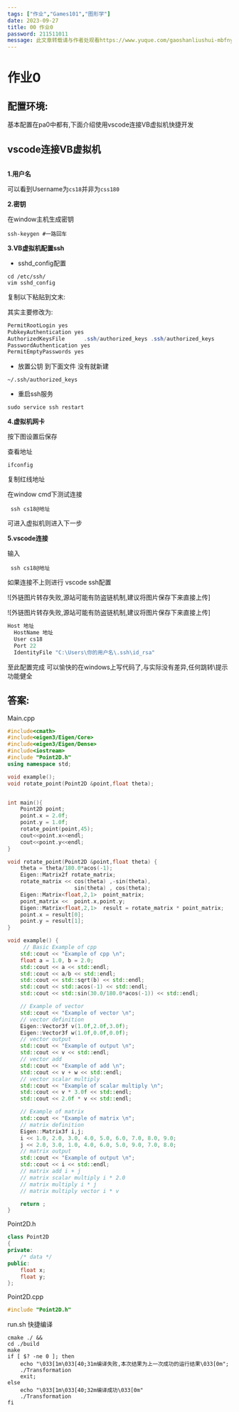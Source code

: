 ```yaml
---
tags: ["作业","Games101","图形学"]
date: 2023-09-27
title: 00 作业0 
password: 211511011
message: 此文章转载请与作者处观看https://www.yuque.com/gaoshanliushui-mbfny
---
```

# 作业0

## 配置环境:

基本配置在pa0中都有,下面介绍使用vscode连接VB虚拟机快捷开发

## vscode连接VB虚拟机

<img src="">

**1.用户名** 

可以看到Username为`cs18`并非为`css180`

**2.密钥**

在window主机生成密钥

```shell
ssh-keygen #一路回车
```

**3.VB虚拟机配置ssh**

* sshd_config配置

```
cd /etc/ssh/
vim sshd_config 
```

复制以下粘贴到文末:

其实主要修改为:

```cs
PermitRootLogin yes
PubkeyAuthentication yes
AuthorizedKeysFile      .ssh/authorized_keys .ssh/authorized_keys
PasswordAuthentication yes
PermitEmptyPasswords yes
```

* 放置公钥 到下面文件 没有就新建

```
~/.ssh/authorized_keys
```

* 重启ssh服务

```
sudo service ssh restart
```

**4.虚拟机网卡**

按下图设置后保存

查看地址

```
ifconfig
```



复制红线地址

在window cmd下测试连接

```
 ssh cs18@地址
```

可进入虚拟机则进入下一步

**5.vscode连接**


输入

```
 ssh cs18@地址
```



如果连接不上则进行 vscode ssh配置

![外链图片转存失败,源站可能有防盗链机制,建议将图片保存下来直接上传]

![外链图片转存失败,源站可能有防盗链机制,建议将图片保存下来直接上传]

```cs
Host 地址
  HostName 地址
  User cs18
  Port 22
  IdentityFile "C:\Users\你的用户名\.ssh\id_rsa"
```





至此配置完成 可以愉快的在windows上写代码了,与实际没有差异,任何跳转\提示功能健全

## 答案:

Main.cpp

```cpp
#include<cmath>
#include<eigen3/Eigen/Core>
#include<eigen3/Eigen/Dense>
#include<iostream>
#include "Point2D.h"
using namespace std;

void example();
void rotate_point(Point2D &point,float theta); 


int main(){
    Point2D point;
    point.x = 2.0f;
    point.y = 1.0f;
    rotate_point(point,45);
    cout<<point.x<<endl;
    cout<<point.y<<endl;
}

void rotate_point(Point2D &point,float theta) {
    theta = theta/180.0*acos(-1);
    Eigen::Matrix2f rotate_matrix;
    rotate_matrix << cos(theta) ,-sin(theta),
                     sin(theta) , cos(theta);
    Eigen::Matrix<float,2,1>  point_matrix;
    point_matrix <<  point.x,point.y;
    Eigen::Matrix<float,2,1>  result = rotate_matrix * point_matrix;
    point.x = result[0];
    point.y = result[1];
}

void example() {
     // Basic Example of cpp
    std::cout << "Example of cpp \n";
    float a = 1.0, b = 2.0;
    std::cout << a << std::endl;
    std::cout << a/b << std::endl;
    std::cout << std::sqrt(b) << std::endl;
    std::cout << std::acos(-1) << std::endl;
    std::cout << std::sin(30.0/180.0*acos(-1)) << std::endl;

    // Example of vector
    std::cout << "Example of vector \n";
    // vector definition
    Eigen::Vector3f v(1.0f,2.0f,3.0f);
    Eigen::Vector3f w(1.0f,0.0f,0.0f);
    // vector output
    std::cout << "Example of output \n";
    std::cout << v << std::endl;
    // vector add
    std::cout << "Example of add \n";
    std::cout << v + w << std::endl;
    // vector scalar multiply
    std::cout << "Example of scalar multiply \n";
    std::cout << v * 3.0f << std::endl;
    std::cout << 2.0f * v << std::endl;

    // Example of matrix
    std::cout << "Example of matrix \n";
    // matrix definition
    Eigen::Matrix3f i,j;
    i << 1.0, 2.0, 3.0, 4.0, 5.0, 6.0, 7.0, 8.0, 9.0;
    j << 2.0, 3.0, 1.0, 4.0, 6.0, 5.0, 9.0, 7.0, 8.0;
    // matrix output
    std::cout << "Example of output \n";
    std::cout << i << std::endl;
    // matrix add i + j
    // matrix scalar multiply i * 2.0
    // matrix multiply i * j
    // matrix multiply vector i * v

    return ;
}
```

Point2D.h

```cpp
class Point2D
{
private:
    /* data */
public:
    float x;
    float y;
};
```

Point2D.cpp

```cpp
#include "Point2D.h"
```

run.sh 快捷编译

```shell
cmake ./ &&
cd ./build
make 
if [ $? -ne 0 ]; then
    echo "\033[1m\033[40;31m编译失败,本次结果为上一次成功的运行结果\033[0m";
    ./Transformation
    exit;
else
    echo "\033[1m\033[40;32m编译成功\033[0m"
    ./Transformation
fi
```

